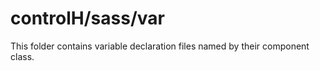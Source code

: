 # controlH/sass/var

This folder contains variable declaration files named by their component class.
